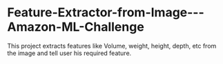 # Feature-Extractor-from-Image---Amazon-ML-Challenge
This project extracts features like Volume, weight, height, depth, etc from the image and tell user his required feature. 
